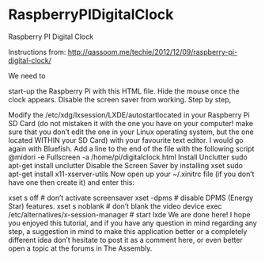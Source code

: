 # RaspberryPIDigitalClock
Raspberry PI Digital Clock

Instructions from: http://qassoom.me/techie/2012/12/09/raspberry-pi-digital-clock/


We need to

start-up the Raspberry Pi with this HTML file.
Hide the mouse once the clock appears.
Disable the screen saver from working.
Step by step,

Modify the /etc/xdg/lxsession/LXDE/autostartlocated in your Raspberry Pi SD Card (do not mistaken it with the one you have on your computer! make sure that you don’t edit the one in your Linux operating system, but the one located WITHIN your SD Card) with your favourite text editor. I would go again with Bluefish. Add a line to the end of the file with the following script
@midori -e Fullscreen -a /home/pi/digitalclock.html
Install Unclutter
sudo apt-get install unclutter
Disable the Screen Saver by installing xset
sudo apt-get install x11-xserver-utils
Now open up your ~/.xinitrc file (if you don’t have one then create it) and enter this:

xset s off # don’t activate screensaver
xset -dpms # disable DPMS (Energy Star) features.
xset s noblank # don’t blank the video device
exec /etc/alternatives/x-session-manager # start lxde
We are done here! I hope you enjoyed this tutorial, and if you have any question in mind regarding any step, a suggestion in mind to make this application better or a completely different idea don’t hesitate to post it as a comment here, or even better open a topic at the forums in The Assembly.
